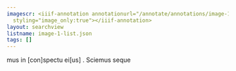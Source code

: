 ```yaml
---
imagescr: <iiif-annotation annotationurl="/annotate/annotations/image-1-005.json"
  styling="image_only:true"></iiif-annotation>
layout: searchview
listname: image-1-list.json
tags: []
---
```

mus in [con]spectu ei[us] . Sciemus seque